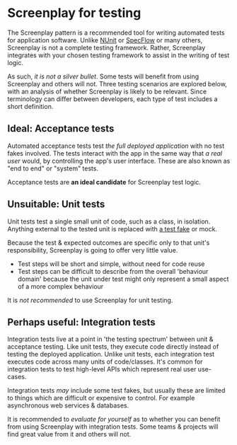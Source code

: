# Screenplay for testing

The Screenplay pattern is a recommended tool for writing automated tests for application software.
Unlike [NUnit] or [SpecFlow] or many others, Screenplay is not a complete testing framework. 
Rather, Screenplay integrates with your chosen testing framework to assist in the writing of test logic.

As such, *it is not a silver bullet*.
Some tests will benefit from using Screenplay and others will not.
Three testing scenarios are explored below, with an analysis of whether Screenplay is likely to be relevant. 
Since terminology can differ between developers, each type of test includes a short definition.

[NUnit]: TODO
[SpecFlow]: TODO


## Ideal: Acceptance tests
Automated acceptance tests test *the full deployed application* with no test fakes involved. The tests interact with the app in the same way that *a real user* would, by controlling the app's user interface. These are also known as "end to end" or "system" tests.

Acceptance tests are **an ideal candidate** for Screenplay test logic.

## Unsuitable: Unit tests
Unit tests test a single small unit of code, such as a class, in isolation. Anything external to the tested unit is replaced with [a test fake] or mock.

[a test fake]: https://en.wikipedia.org/wiki/Mock_object

Because the test & expected outcomes are specific only to that unit's responsibility, Screenplay is going to offer very little value.

* Test steps will be short and simple, without need for code reuse
* Test steps can be difficult to describe from the overall 'behaviour domain' because the unit under test might only represent a small aspect of a more complex behaviour

It is *not recommended* to use Screenplay for unit testing.

## Perhaps useful: Integration tests
Integration tests live at a point in 'the testing spectrum' between unit & acceptance testing. Like unit tests, they execute code directly instead of testing the deployed application. Unlike unit tests, each integration test executes code across many units of code/classes. It's common for integration tests to test high-level APIs which represent real user use-cases.

Integration tests *may* include some test fakes, but usually these are limited to things which are difficult or expensive to control. For example asynchronous web services & databases.

It is recommended to *evaluate for yourself* as to whether you can benefit from using Screenplay with integration tests. Some teams & projects will find great value from it and others will not.